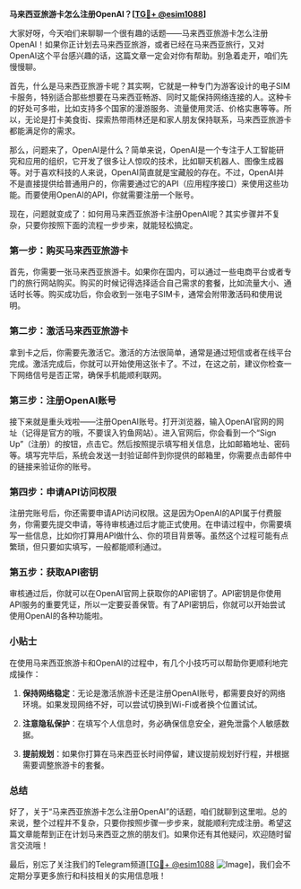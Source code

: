 **马来西亚旅游卡怎么注册OpenAI？[[TG💪+ @esim1088](https://t.me/s/esim1088)]**

大家好呀，今天咱们来聊聊一个很有趣的话题——马来西亚旅游卡怎么注册OpenAI！如果你正计划去马来西亚旅游，或者已经在马来西亚旅行，又对OpenAI这个平台感兴趣的话，这篇文章一定会对你有帮助。别急着走开，咱们先慢慢聊。

首先，什么是马来西亚旅游卡呢？其实啊，它就是一种专门为游客设计的电子SIM卡服务，特别适合那些想要在马来西亚畅游、同时又能保持网络连接的人。这种卡的好处可多啦，比如支持多个国家的漫游服务、流量使用灵活、价格实惠等等。所以，无论是打卡美食街、探索热带雨林还是和家人朋友保持联系，马来西亚旅游卡都能满足你的需求。

那么，问题来了，OpenAI是什么？简单来说，OpenAI是一个专注于人工智能研究和应用的组织，它开发了很多让人惊叹的技术，比如聊天机器人、图像生成器等。对于喜欢科技的人来说，OpenAI简直就是宝藏般的存在。不过，OpenAI并不是直接提供给普通用户的，你需要通过它的API（应用程序接口）来使用这些功能。而要使用OpenAI的API，你就需要注册一个账号。

现在，问题就变成了：如何用马来西亚旅游卡注册OpenAI呢？其实步骤并不复杂，只要你按照下面的流程一步步来，就能轻松搞定。

### 第一步：购买马来西亚旅游卡

首先，你需要一张马来西亚旅游卡。如果你在国内，可以通过一些电商平台或者专门的旅行网站购买。购买的时候记得选择适合自己需求的套餐，比如流量大小、通话时长等。购买成功后，你会收到一张电子SIM卡，通常会附带激活码和使用说明。

### 第二步：激活马来西亚旅游卡

拿到卡之后，你需要先激活它。激活的方法很简单，通常是通过短信或者在线平台完成。激活完成后，你就可以开始使用这张卡了。不过，在这之前，建议你检查一下网络信号是否正常，确保手机能顺利联网。

### 第三步：注册OpenAI账号

接下来就是重头戏啦——注册OpenAI账号。打开浏览器，输入OpenAI官网的网址（记得是官方的哦，不要误入钓鱼网站）。进入官网后，你会看到一个“Sign Up”（注册）的按钮，点击它。然后按照提示填写相关信息，比如邮箱地址、密码等。填写完毕后，系统会发送一封验证邮件到你提供的邮箱里，你需要点击邮件中的链接来验证你的账号。

### 第四步：申请API访问权限

注册完账号后，你还需要申请API访问权限。这是因为OpenAI的API属于付费服务，你需要先提交申请，等待审核通过后才能正式使用。在申请过程中，你需要填写一些信息，比如你打算用API做什么、你的项目背景等。虽然这个过程可能有点繁琐，但只要如实填写，一般都能顺利通过。

### 第五步：获取API密钥

审核通过后，你就可以在OpenAI官网上获取你的API密钥了。API密钥是你使用API服务的重要凭证，所以一定要妥善保管。有了API密钥后，你就可以开始尝试使用OpenAI的各种功能啦。

### 小贴士

在使用马来西亚旅游卡和OpenAI的过程中，有几个小技巧可以帮助你更顺利地完成操作：

1. **保持网络稳定**：无论是激活旅游卡还是注册OpenAI账号，都需要良好的网络环境。如果发现网络不好，可以尝试切换到Wi-Fi或者换个位置试试。
   
2. **注意隐私保护**：在填写个人信息时，务必确保信息安全，避免泄露个人敏感数据。

3. **提前规划**：如果你打算在马来西亚长时间停留，建议提前规划好行程，并根据需要调整旅游卡的套餐。

### 总结

好了，关于“马来西亚旅游卡怎么注册OpenAI”的话题，咱们就聊到这里啦。总的来说，整个过程并不复杂，只要你按照步骤一步步来，就能顺利完成注册。希望这篇文章能帮到正在计划马来西亚之旅的朋友们。如果你还有其他疑问，欢迎随时留言交流哦！

最后，别忘了关注我们的Telegram频道[[TG💪+ @esim1088](https://t.me/s/esim1088) ![Image](https://i.postimg.cc/4NQfJmqS/Snipaste-2025-05-13-00-14-12.png)]，我们会不定期分享更多旅行和科技相关的实用信息哦！